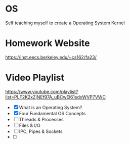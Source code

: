 # OS
Self teaching myself to create a Operating System Kernel

# Homework Website
https://inst.eecs.berkeley.edu/~cs162/fa23/

# Video Playlist
https://www.youtube.com/playlist?list=PLF2K2xZjNEf97A_uBCwEl61sdxWVP7VWC
- [X] What is an Operating System?
- [X] Four Fundamental OS Concepts
- [ ] Threads & Processes
- [ ] Files & I/O
- [ ] IPC, Pipes & Sockets
- [ ] 
